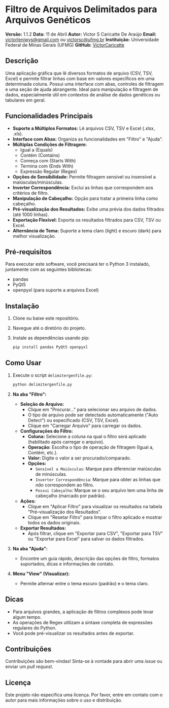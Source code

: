 # Filtro de Arquivos Delimitados para Arquivos Genéticos

**Versão:** 1.1.2
**Data:** 11 de Abril
**Autor:** Victor S Caricatte De Araújo
**Email:** victorleniwys@gmail.com ou victorsc@ufmg.br
**Instituição:** Universidade Federal de Minas Gerais (UFMG)
**GitHub:** [VictorCaricatte](https://github.com/VictorCaricatte)

## Descrição

Uma aplicação gráfica que lê diversos formatos de arquivo (CSV, TSV, Excel) e permite filtrar linhas com base em valores específicos em uma determinada coluna. Possui uma interface com abas, controles de filtragem e uma seção de ajuda abrangente. Ideal para manipulação e filtragem de dados, especialmente útil em contextos de análise de dados genéticos ou tabulares em geral.

## Funcionalidades Principais

* **Suporte a Múltiplos Formatos:** Lê arquivos CSV, TSV e Excel (.xlsx, .xls).
* **Interface com Abas:** Organiza as funcionalidades em "Filtro" e "Ajuda".
* **Múltiplas Condições de Filtragem:**
    * Igual a (Equals)
    * Contém (Contains)
    * Começa com (Starts With)
    * Termina com (Ends With)
    * Expressão Regular (Regex)
* **Opções de Sensibilidade:** Permite filtragem sensível ou insensível a maiúsculas/minúsculas.
* **Inverter Correspondência:** Exclui as linhas que correspondem aos critérios de filtro.
* **Manipulação de Cabeçalho:** Opção para tratar a primeira linha como cabeçalho.
* **Pré-visualização dos Resultados:** Exibe uma prévia dos dados filtrados (até 1000 linhas).
* **Exportação Flexível:** Exporta os resultados filtrados para CSV, TSV ou Excel.
* **Alternância de Tema:** Suporte a tema claro (light) e escuro (dark) para melhor visualização.

## Pré-requisitos

Para executar este software, você precisará ter o Python 3 instalado, juntamente com as seguintes bibliotecas:

* pandas
* PyQt5
* openpyxl (para suporte a arquivos Excel)

## Instalação

1.  Clone ou baixe este repositório.
2.  Navegue até o diretório do projeto.
3.  Instale as dependências usando pip:

    ```bash
    pip install pandas PyQt5 openpyxl
    ```

## Como Usar

1.  Execute o script `delimitergenfile.py`:

    ```bash
    python delimitergenfile.py
    ```

2.  **Na aba "Filtro":**
    * **Seleção de Arquivo:**
        * Clique em "Procurar..." para selecionar seu arquivo de dados.
        * O tipo de arquivo pode ser detectado automaticamente ("Auto Detect") ou especificado (CSV, TSV, Excel).
        * Clique em "Carregar Arquivo" para carregar os dados.
    * **Configurações do Filtro:**
        * **Coluna:** Selecione a coluna na qual o filtro será aplicado (habilitado após carregar o arquivo).
        * **Operação:** Escolha o tipo de operação de filtragem (Igual a, Contém, etc.).
        * **Valor:** Digite o valor a ser procurado/comparado.
        * **Opções:**
            * `Sensível a Maiúsculas`: Marque para diferenciar maiúsculas de minúsculas.
            * `Inverter Correspondência`: Marque para obter as linhas que *não* correspondem ao filtro.
            * `Possui Cabeçalho`: Marque se o seu arquivo tem uma linha de cabeçalho (marcado por padrão).
    * **Ações:**
        * Clique em "Aplicar Filtro" para visualizar os resultados na tabela "Pré-visualização dos Resultados".
        * Clique em "Resetar Filtro" para limpar o filtro aplicado e mostrar todos os dados originais.
    * **Exportar Resultados:**
        * Após filtrar, clique em "Exportar para CSV", "Exportar para TSV" ou "Exportar para Excel" para salvar os dados filtrados.

3.  **Na aba "Ajuda":**
    * Encontre um guia rápido, descrição das opções de filtro, formatos suportados, dicas e informações de contato.

4.  **Menu "View" (Visualizar):**
    * Permite alternar entre o tema escuro (padrão) e o tema claro.

## Dicas

* Para arquivos grandes, a aplicação de filtros complexos pode levar algum tempo.
* As operações de Regex utilizam a sintaxe completa de expressões regulares do Python.
* Você pode pré-visualizar os resultados antes de exportar.

## Contribuições

Contribuições são bem-vindas! Sinta-se à vontade para abrir uma *issue* ou enviar um *pull request*.

## Licença

Este projeto não especifica uma licença. Por favor, entre em contato com o autor para mais informações sobre o uso e distribuição.
